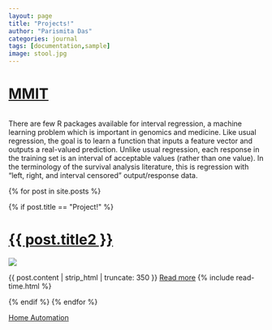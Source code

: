 ```yaml
---
layout: page
title: "Projects!"
author: "Parismita Das"
categories: journal
tags: [documentation,sample]
image: stool.jpg
---
```


<div class="posts">
  <h1>
    <a href="https://aldro61.github.io/mmit/tutorials/R/">MMIT</a>
  </h1>
  
  <div class="thumbnail-container">
    <a href="https://aldro61.github.io/mmit/tutorials/R/"><img src=""></a>
  </div>
  
  <p>
    There are few R packages available for interval regression, a machine learning problem which is important in genomics and medicine. Like usual regression, the goal is to learn a function that inputs a feature vector and outputs a real-valued prediction. Unlike usual regression, each response in the training set is an interval of acceptable values (rather than one value). In the terminology of the survival analysis literature, this is regression with “left, right, and interval censored” output/response data.
  </p>
 </div>


{% for post in site.posts %}
 <div class="posts">
  {% if post.title == "Project!" %}
  <h1>
    <a href="{{ site.github.url }}{{ post.url }}">{{ post.title2 }}</a>
  </h1>
  
  <div class="thumbnail-container">
    <a href="{{ site.github.url }}{{ post.url }}"><img src="{{ site.github.url }}/assets/img/{{ post.image }}"></a>
  </div>
  
  <p>
    {{ post.content | strip_html | truncate: 350 }} <a href="{{ site.github.url }}{{ post.url }}">Read more</a>
    <span class="post-date"> <i class="fa fa-clock-o" aria-hidden="true"></i> {% include read-time.html %}</span>
  </p>
 </div>
  {% endif %}
{% endfor %}

[Home Automation](https://www.instructables.com/id/Making-Smart-home-Devices-techiniche-boltiot/)



